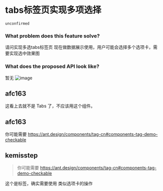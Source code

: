 # tabs标签页实现多项选择

`unconfirmed`

### What problem does this feature solve?

请问实现多选tabs标签页
现在做数据展示使用，用户可能会选择多个选项卡，需要实现选中效果图

### What does the proposed API look like?

暂无
![image](https://github.com/ant-design/ant-design/assets/117804089/ea1b15d8-a6c5-486e-bf69-fc4fa992093d)

<!-- generated by ant-design-issue-helper. DO NOT REMOVE -->

## afc163

这看上去就不是 Tabs 了，不应该用这个组件。

## afc163

你可能需要 https://ant.design/components/tag-cn#components-tag-demo-checkable

## kemisstep

> 你可能需要 https://ant.design/components/tag-cn#components-tag-demo-checkable

这个是标签，确实需要使用 类似选项卡的操作
